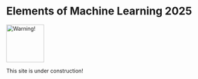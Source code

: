 # Elements of Machine Learning 2025

<img src="https://freesvg.org/img/warning2.png" alt="Warning!" width="100">

This site is under construction! 
